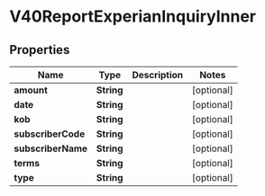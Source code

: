 

# V40ReportExperianInquiryInner


## Properties

| Name | Type | Description | Notes |
|------------ | ------------- | ------------- | -------------|
|**amount** | **String** |  |  [optional] |
|**date** | **String** |  |  [optional] |
|**kob** | **String** |  |  [optional] |
|**subscriberCode** | **String** |  |  [optional] |
|**subscriberName** | **String** |  |  [optional] |
|**terms** | **String** |  |  [optional] |
|**type** | **String** |  |  [optional] |



